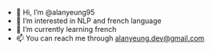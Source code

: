 - 👋 Hi, I’m @alanyeung95
- 👀 I’m interested in NLP and french language
- 🌱 I’m currently learning french
- 📫 You can reach me through alanyeung.dev@gmail.com
<!-- - 💞️ I’m looking to collaborate on ... -->
<!---
alanyeung95/alanyeung95 is a ✨ special ✨ repository because its `README.md` (this file) appears on your GitHub profile.
You can click the Preview link to take a look at your changes.
--->
